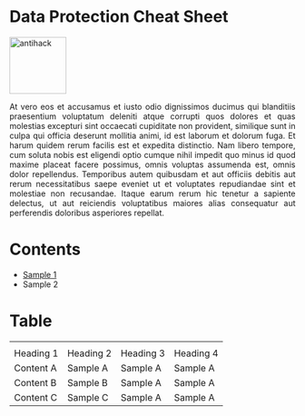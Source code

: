 # Data Protection Cheat Sheet

<img width="100" src="https://www.antihack.me/public/demoassets/images/logo.png" alt="antihack">
<p align="justify">At vero eos et accusamus et iusto odio dignissimos ducimus qui blanditiis praesentium voluptatum deleniti atque corrupti quos dolores et quas molestias excepturi sint occaecati cupiditate non provident, similique sunt in culpa qui officia deserunt mollitia animi, id est laborum et dolorum fuga. Et harum quidem rerum facilis est et expedita distinctio. Nam libero tempore, cum soluta nobis est eligendi optio cumque nihil impedit quo minus id quod maxime placeat facere possimus, omnis voluptas assumenda est, omnis dolor repellendus. Temporibus autem quibusdam et aut officiis debitis aut rerum necessitatibus saepe eveniet ut et voluptates repudiandae sint et molestiae non recusandae. Itaque earum rerum hic tenetur a sapiente delectus, ut aut reiciendis voluptatibus maiores alias consequatur aut perferendis doloribus asperiores repellat.</p>

# Contents
* [Sample 1](/README.md#data-protection-cheat-sheet)
* Sample 2

# Table

<table>
  <th>
    <tr>
      <td>Heading 1</td>
      <td>Heading 2</td>
      <td>Heading 3</td>
      <td>Heading 4</td>
    </tr>
  </th>
  <tr>
    <td>Content A</td>
    <td>Sample A</td>
    <td>Sample A</td>
    <td>Sample A</td>
  </tr>
  <tr>
    <td>Content B</td>
    <td>Sample B</td>
    <td>Sample A</td>
    <td>Sample A</td>
  </tr>
  <tr>
    <td>Content C</td>
    <td>Sample C</td>
    <td>Sample A</td>
    <td>Sample A</td>
  </tr>
</table>
